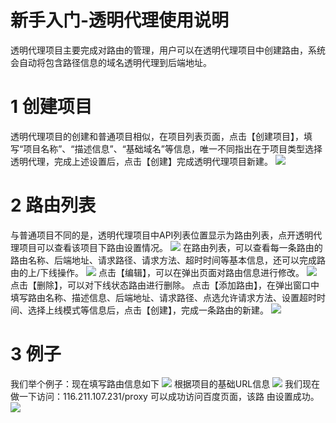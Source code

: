 # 新手入门-透明代理使用说明
透明代理项目主要完成对路由的管理，用户可以在透明代理项目中创建路由，系统会自动将包含路径信息的域名透明代理到后端地址。

# 1  创建项目
透明代理项目的创建和普通项目相似，在项目列表页面，点击【创建项目】，填写“项目名称”、“描述信息”、“基础域名”等信息，唯一不同指出在于项目类型选择透明代理，完成上述设置后，点击【创建】完成透明代理项目新建。
![](%E6%96%B0%E6%89%8B%E5%85%A5%E9%97%A8-%E9%80%8F%E6%98%8E%E4%BB%A3%E7%90%86%E4%BD%BF%E7%94%A8%E8%AF%B4%E6%98%8E/image.png)

# 2  路由列表
与普通项目不同的是，透明代理项目中API列表位置显示为路由列表，点开透明代理项目可以查看该项目下路由设置情况。
![](%E6%96%B0%E6%89%8B%E5%85%A5%E9%97%A8-%E9%80%8F%E6%98%8E%E4%BB%A3%E7%90%86%E4%BD%BF%E7%94%A8%E8%AF%B4%E6%98%8E/image%201.png)
在路由列表，可以查看每一条路由的路由名称、后端地址、请求路径、请求方法、超时时间等基本信息，还可以完成路由的上/下线操作。
![](%E6%96%B0%E6%89%8B%E5%85%A5%E9%97%A8-%E9%80%8F%E6%98%8E%E4%BB%A3%E7%90%86%E4%BD%BF%E7%94%A8%E8%AF%B4%E6%98%8E/image%202.png)
点击【编辑】，可以在弹出页面对路由信息进行修改。
![](%E6%96%B0%E6%89%8B%E5%85%A5%E9%97%A8-%E9%80%8F%E6%98%8E%E4%BB%A3%E7%90%86%E4%BD%BF%E7%94%A8%E8%AF%B4%E6%98%8E/image%203.png)
点击【删除】，可以对下线状态路由进行删除。
点击【添加路由】，在弹出窗口中填写路由名称、描述信息、后端地址、请求路径、点选允许请求方法、设置超时时间、选择上线模式等信息后，点击【创建】，完成一条路由的新建。
![](%E6%96%B0%E6%89%8B%E5%85%A5%E9%97%A8-%E9%80%8F%E6%98%8E%E4%BB%A3%E7%90%86%E4%BD%BF%E7%94%A8%E8%AF%B4%E6%98%8E/image%204.png)
#  3  例子
我们举个例子：现在填写路由信息如下
![](%E6%96%B0%E6%89%8B%E5%85%A5%E9%97%A8-%E9%80%8F%E6%98%8E%E4%BB%A3%E7%90%86%E4%BD%BF%E7%94%A8%E8%AF%B4%E6%98%8E/image%205.png)
根据项目的基础URL信息
![](%E6%96%B0%E6%89%8B%E5%85%A5%E9%97%A8-%E9%80%8F%E6%98%8E%E4%BB%A3%E7%90%86%E4%BD%BF%E7%94%A8%E8%AF%B4%E6%98%8E/image%206.png)
我们现在做一下访问：116.211.107.231/proxy  可以成功访问百度页面，该路
由设置成功。
![](%E6%96%B0%E6%89%8B%E5%85%A5%E9%97%A8-%E9%80%8F%E6%98%8E%E4%BB%A3%E7%90%86%E4%BD%BF%E7%94%A8%E8%AF%B4%E6%98%8E/image%207.png)